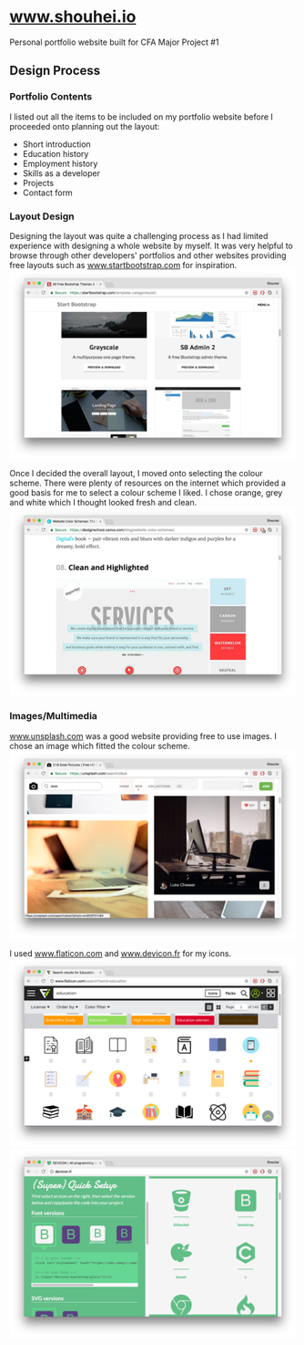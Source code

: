 # www.shouhei.io
Personal portfolio website built for CFA Major Project #1

## Design Process

### Portfolio Contents
I listed out all the items to be included on my portfolio website before I proceeded onto planning out the layout:
-	Short introduction
-	Education history
-	Employment history
-	Skills as a developer
-	Projects
-	Contact form

### Layout Design
Designing the layout was quite a challenging process as I had limited experience with designing a whole website by myself. It was very helpful to browse through other developers' portfolios and other websites providing free layouts such as www.startbootstrap.com for inspiration.
![Alt Layouts](/readme-images/layouts.png?raw=true)

Once I decided the overall layout, I moved onto selecting the colour scheme. There were plenty of resources on the internet which provided a good basis for me to select a colour scheme I liked. I chose orange, grey and white which I thought looked fresh and clean.
![Alt Colour Scheme](/readme-images/colours.png?raw=true)

### Images/Multimedia
www.unsplash.com was a good website providing free to use images. I chose an image which fitted the colour scheme.
![Alt Unsplash](/readme-images/unsplash.png?raw=true)

I used www.flaticon.com and www.devicon.fr for my icons.
![Alt Flaticon](/readme-images/flaticon.png?raw=true)
![Alt Devicon](/readme-images/devicon.png?raw=true)
